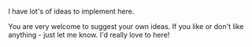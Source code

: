 I have lot's of ideas to implement here.

You are very welcome to suggest your own ideas. If you like or don't like anything - just let me know. I'd really love to here!
